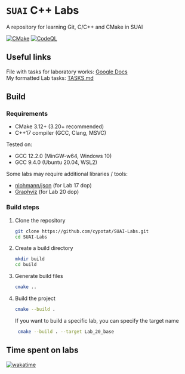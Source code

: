 # `SUAI` C++ Labs

A repository for learning Git, C/C++ and CMake in SUAI

[![CMake](https://github.com/cyberpotat42/SUAI-Labs/actions/workflows/cmake.yml/badge.svg)](https://github.com/cyberpotat42/SUAI-Labs/actions/workflows/cmake.yml)
[![CodeQL](https://github.com/cyberpotat42/SUAI-Labs/actions/workflows/codeql.yml/badge.svg)](https://github.com/cyberpotat42/SUAI-Labs/actions/workflows/codeql.yml)

## Useful links

File with tasks for laboratory works: [Google Docs](https://docs.google.com/document/d/1xrpJrEPfF8pt5H5FsIfXumKFvwkoEy_wYpgZskR7_lA/)  
My formatted Lab tasks: [TASKS.md](TASKS.md)

## Build

### Requirements

- CMake 3.12+ (3.20+ recommended)
- C++17 compiler (GCC, Clang, MSVC)

Tested on:

- GCC 12.2.0 (MinGW-w64, Windows 10)
- GCC 9.4.0 (Ubuntu 20.04, WSL2)

Some labs may require additional libraries / tools:

- [nlohmann/json](https://github.com/nlohmann/json) (for Lab 17 dop)
- [Graphviz](https://graphviz.org/) (for Lab 20 dop)

### Build steps

1. Clone the repository

   ```bash
   git clone https://github.com/cypotat/SUAI-Labs.git
   cd SUAI-Labs
   ```

2. Create a build directory

   ```bash
   mkdir build
   cd build
   ```

3. Generate build files

   ```bash
   cmake ..
   ```

4. Build the project

   ```bash
   cmake --build .
   ```

   If you want to build a specific lab, you can specify the target name

   ```bash
    cmake --build . --target Lab_20_base
   ```

## Time spent on labs

[![wakatime](https://wakatime.com/badge/user/44ab2413-c50e-4335-a9cd-7990b8ed9c8b/project/40f4ff13-1639-42ba-a9dd-a503aca9302c.svg)](https://wakatime.com/@CyberPotat42)
